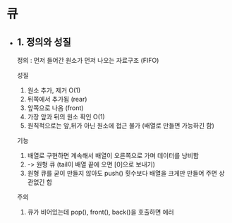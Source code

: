 # 큐

- ## 1. 정의와 성질

  정의 : 먼저 들어간 원소가 먼저 나오는 자료구조 (FIFO)

  성질
    1. 원소 추가, 제거 O(1)
    2. 뒤쪽에서 추가됨 (rear)
    3. 앞쪽으로 나옴 (front)
    4. 가장 앞과 뒤의 원소 확인 O(1)
    5. 원칙적으로는 앞,뒤가 아닌 원소에 접근 불가 (배열로 만들면 가능하긴 함)

  기능
    1. 배열로 구현하면 계속해서 배열이 오른쪽으로 가며 데이터를 낭비함
    2. -> 원형 큐 (tail이 배열 끝에 오면 [0]으로 보내기)
    3. 원형 큐를 굳이 만들지 않아도 push() 횟수보다 배열을 크게만 만들어 주면 상관없긴 함

  주의
    1. 큐가 비어있는데 pop(), front(), back()을 호출하면 에러